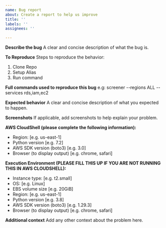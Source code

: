 ```yaml
---
name: Bug report
about: Create a report to help us improve
title: ''
labels: ''
assignees: ''

---
```


**Describe the bug**
A clear and concise description of what the bug is.

**To Reproduce**
Steps to reproduce the behavior:
1. Clone Repo
2. Setup Alias
3. Run command

**Full commands used to reproduce this bug**
e.g: screener --regions ALL --services rds,iam,ec2

**Expected behavior**
A clear and concise description of what you expected to happen.

**Screenshots**
If applicable, add screenshots to help explain your problem.

**AWS CloudShell (please complete the following information):**
 - Region: [e.g. us-east-1]
 - Python version [e.g. 7.2]
 - AWS SDK version (boto3) [e.g. 3.0]
 - Browser (to display output) [e.g. chrome, safari]

**Execution Environment (PLEASE FILL THIS UP IF YOU ARE NOT RUNNING THIS IN AWS CLOUDSHELL):**
 - Instance type: [e.g. t2.small]
 - OS: [e.g. Linux]
 - EBS volume size [e.g. 20GiB]
 - Region: [e.g. us-east-1]
 - Python version [e.g. 3.8]
 - AWS SDK version (boto3) [e.g. 1.29.3]
 - Browser (to display output) [e.g. chrome, safari]

**Additional context**
Add any other context about the problem here.
